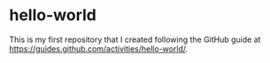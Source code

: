 # hello-world
This is my first repository that I created following the GitHub guide at https://guides.github.com/activities/hello-world/. 
